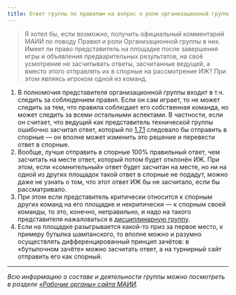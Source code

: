 ```yaml
---
title: Ответ группы по правилам на вопрос о роли организационной группы
---
```


> Я хотел бы, если возможно, получить официальный комментарий МАИИ по поводу Правил и роли Организационной группы в них. Имеет ли право представитель на площадке после завершения игры и объявления предварительных результатов, на своё усмотрение не засчитывать ответы, засчитанные ведущей, а вместо этого отправлять их в спорные на рассмотрение ИЖ? При этом являясь игроком одной из команд.

1. В полномочия представителя организационной группы входит в т.ч. следить за соблюдением правил. Если он сам играет, то не может следить за тем, что правила соблюдает его собственная команда, но может следить за всеми остальными аспектами. В частности, если он считает, что ведущий как представитель технической группы ошибочно засчитал ответ, который по [1.7.1](https://www.maii.li/p/rules#1.7.1) следовало бы отправить в спорные — он вполне может изменить это решение и перевести ответ в спорные. 
2. Вообще, лучше отправить в спорные 100% правильный ответ, чем засчитать на месте ответ, который потом будет отклонён ИЖ. При этом, если «сомнительный» ответ будет засчитан на месте, но ни на одной из других площадок такой ответ в спорные не подадут, можно даже не узнать о том, что этот ответ ИЖ бы не засчитало, если бы рассматривало. 
3. При этом если представитель критически относится к спорным других команд на его площадке и некритически — к спорным своей команды, то это, конечно, неправильно, и надо на такого представителя нажаловаться в [дисциплинарную группу](https://www.maii.li/p/who#dg). 
4. Если на площадке разыгрывается какой-то приз за первое место, к примеру бутылка шампанского, то вполне можно и разумно осуществлять дифференцированный принцип зачётов: в «бутылочном зачёте» можно засчитать ответ, а на турнирный сайт отправить его как спорный.

----

*Всю информацию о составе и деятельности группы можно посмотреть в разделе [«Рабочие органы» сайта МАИИ](https://www.maii.li/p/who/#rules).*